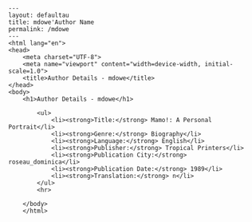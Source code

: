 
    ---
    layout: defaultau
    title: mdowe'Author Name 
    permalink: /mdowe
    ---
    <html lang="en">
    <head>
        <meta charset="UTF-8">
        <meta name="viewport" content="width=device-width, initial-scale=1.0">
        <title>Author Details - mdowe</title>
    </head>
    <body>
        <h1>Author Details - mdowe</h1>
        
            <ul>
                <li><strong>Title:</strong> Mamo!: A Personal Portrait</li>
                <li><strong>Genre:</strong> Biography</li>
                <li><strong>Language:</strong> English</li>
                <li><strong>Publisher:</strong> Tropical Printers</li>
                <li><strong>Publication City:</strong> roseau_dominica</li>
                <li><strong>Publication Date:</strong> 1989</li>
                <li><strong>Translation:</strong> n</li>
            </ul>
            <hr>
            
        </body>
        </html>
        